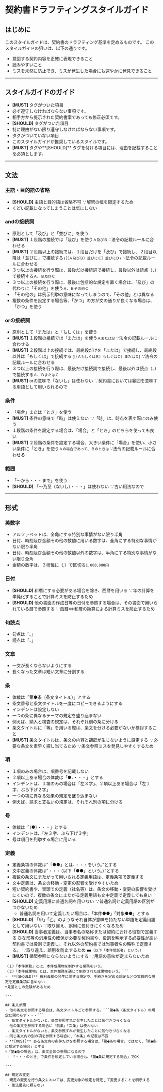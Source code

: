 # 契約書ドラフティングスタイルガイド## はじめにこのスタイルガイドは、契約書のドラフティング基準を定めるものです。このスタイルガイドの狙いは、以下の通りです。- 意図する契約内容を正確に表現できること- 読みやすいこと- ミスを未然に防止でき、ミスが発生した場合にも速やかに発見できること---## スタイルガイドのガイド- **[MUST]** タグがついた項目 - 必ず遵守しなければならない事項です。 - 相手方から提示された契約書案であっても修正必須です。- **[SHOULD]** タグがついた項目 - 特に理由がない限り遵守しなければならない事項です。- タグがついていない項目 - このスタイルガイドが推奨しているスタイルです。- **[MUST]** タグや**[SHOULD]** タグを付ける項目には、理由を記載することを必須とします。---## 文法### 主語・目的語の省略- **[SHOULD]** 主語と目的語は省略不可∵解釈の幅を限定するため - くどい記載になってしまうことは気にしない ### andの接続詞- 原則として「及び」と「並びに」を使う - **[MUST]** １段階の接続では「及び」を使う```Ａ及びＢ```∵法令の記載ルールに合わせる - **[MUST]** ２段階以上の接続では、１段目だけを「及び」で接続し、２段目以降は「並びに」で接続する```｛［（Ａ及びＢ）並びにＣ］並びにＤ｝```∵法令の記載ルールに合わせる - ３つ以上の接続を行う際は、最後だけ接続詞で接続し、最後以外は読点（、）で接続する```Ａ、Ｂ及びＣ```  - ３つ以上の接続を行う際に、最後に包括的な規定を置く場合は、「及び」の代わりに「その他」を使う```Ａ、Ｂその他Ｃ```   - 「その他の」は例示列挙の意味になってしまうので、「その他」とは異なる - 複数の条件を設定する場合等、「かつ」の方が文の通りが良くなる場合は、「かつ」を使う ### orの接続詞- 原則として「または」と「もしくは」を使う - **[MUST]** １段階の接続では「または」を使う```ＡまたはＢ```∵法令の記載ルールに合わせる - **[MUST]** ２段階以上の接続では、最終段だけを「または」で接続し、最終段以外は「もしくは」で接続する```｛［（ＡもしくはＢ）もしくはＣ］またはＤ｝```∵法令の記載ルールに合わせる - ３つ以上の接続を行う際は、最後だけ接続詞で接続し、最後以外は読点（、）で接続する```Ａ、ＢまたはＣ```- **[MUST]** orの意味で「ないし」は使わない∵契約書においては範囲を意味する用語として用いられるので### 条件- 「場合」または「とき」を使う - **[MUST]** 条件の意味で「時」は使えない∵「時」は、時点を表す際にのみ使う - １段階の条件を設定する場合は、「場合」と「とき」のどちらを使っても良い - **[MUST]** ２段階の条件を設定する場合、大きい条件に「場合」を使い、小さい条件に「とき」を使う```Ａの場合であって、Ｂのときは```∵法令の記載ルールに合わせる### 範囲- 「〜から・・・まで」を使う - **[SHOULD]** 「〜乃至（ないし）・・・」は使わない∵古い用法なので---## 形式### 英数字- アルファベットは、全角にする特別な事情がない限り半角- 日付、時刻及び金額その他の数値に用いる数字は、全角にする特別な事情がない限り半角- 日付、時刻及び金額その他の数値以外の数字は、半角にする特別な事情がない限り全角- 金額の数字は、３桁毎に（,）で区切る```1,000,000円```### 日付- **[SHOULD]** 和暦にする必要がある場合を除き、西暦を用いる∵年の計算を単純化することで計算ミスを防止するため- **[SHOULD]** 他の書面の作成日等の日付を参照する場合は、その書面で用いられている暦で参照する∵西暦⇔和暦の換算による計算ミスを防止するため### 句読点- 句点は「。」- 読点は「、」### 文章- 一文が長くならないようにする - 長くなった文章は短い文章に分割する### 条- 体裁は「第●条（条文タイトル）」とする - 条文番号と条文タイトルを一度にコピーできるようにする- インデントは設定しない- 一つの条に異なるテーマの規定を盛り込まない - 例えば、納入と検査の規定は、それぞれ別の条に分ける - 条文タイトルに「等」を用いる際は、条文を分ける必要がないか検討すること- **[MUST]** 条文タイトルは、条文の内容と齟齬が生じないように設定する∵必要な条文を素早く探し当てるため∵条文参照ミスを発見しやすくするため### 項- １項のみの場合は、項番号を記載しない- ２項以上ある場合の体裁は「●．・・・」とする- インデントは、１項のみの場合は「左３字」、２項以上ある場合は「左１字、ぶら下げ２字」- 一つの項に異なる効果の規定を盛り込まない - 例えば、請求と支払いの規定は、それぞれ別の項に分ける### 号- 体裁は「（●）・・・」とする- インデントは、「左３字、ぶら下げ３字」- 号は項目を列挙する場合に用いる### 定義- 定義条項の体裁は”「●●」とは、・・・をいう。”とする- 文中定義の体裁は”・・・（以下「●●」という。）”とする- 複数の条文にまたがって用いられる定義用語は、定義条項で定義する - 文中定義は、条文の移動・変更の影響を受けやすいため  - 短い契約書や、冒頭での定義（社名等）は、条文の移動・変更の影響を受けにくいので、複数の条文にまたがる定義用語も文中定義で定義しても良い- **[SHOULD]** 定義用語に普通名詞を用いない∵普通名詞と定義用語の区別がつかないため  - 普通名詞を用いて定義したい場合は、「本件●●」「対象●●」とする- **[SHOULD]** 「甲」「乙」のようなそれ自体が意味を持たない単語を定義用語として用いない∵取り違え、誤用に気付きにくくなるため-  **[SHOULD]** 当事者定義は、当事者名の略称または契約における役割で定義するひな形等の汎用性の確保が必要な契約書や、役割を明示する必要性が高い契約書では役割で定義し、それ以外の契約書では当事者名の略称で定義する。∵取り違え、誤用を防止するため```●●（以下「本件受託者」という。）```- **[MUST]** 循環参照にならないようにする∵用語の意味が定まらないため``` # BAD（１）「本件業務」とは、本件成果物を制作する業務をいう。（２）「本件成果物」とは、本件業務を通じて制作された成果物をいう。```-  **[SHOULD]** 権利義務の発生に関する規定や、手続きを定める規定などの実質的な規定を定義条項に含めない∵見落としの危険があるため---## 条文参照- 他の条文を参照する場合は、条文タイトルごと参照する。```第●条（条文タイトル）の規定に関わらず・・・``` - 条文タイトルがないと、条文参照ずれが発生したことに気付きづらくなる- 他の条文を参照する場合に「前条」「次条」は使わない - 条文タイトルがないと、条文参照ずれが発生したことに気付きづらくなる- 同じ条文内の別の項を参照する場合に、「本条」の記載は不要- **[MUST]** ある条文内の条件だけを参照する場合は、「第●条の場合」ではなく、「第●条に規定する場合」とする∵「第●条の場合」は、条文全体の参照になるので - 「・・・のとき」で条件を規定している場合も、「第●条に規定する場合」でOK---## 規定の変更- 規定の変更を行う条文においては、変更対象の規定を特定して変更することを明示する - 後法優先に頼らない